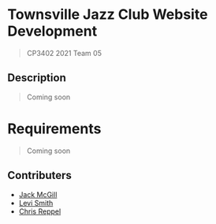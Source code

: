 # Townsville Jazz Club Website Development
> CP3402 2021 Team 05

## Description
> Coming soon

# Requirements
> Coming soon

## Contributers

* [Jack McGill](https://github.com/JackMcKill)
* [Levi Smith](https://github.com/levismith123)
* [Chris Reppel](https://github.com/Chris-Reppel)
